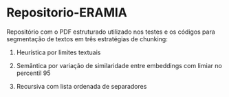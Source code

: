 # Repositorio-ERAMIA

Repositório com o PDF estruturado utilizado nos testes e os códigos para segmentação de textos em três estratégias de chunking: 

1. Heurística por limites textuais

2. Semântica por variação de similaridade entre embeddings com limiar no percentil 95

3. Recursiva com lista ordenada de separadores

